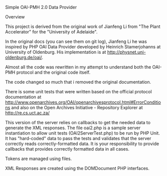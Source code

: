 Simple OAI-PMH 2.0 Data Provider

Overview

This project is derived from the original work of Jianfeng Li
from "The Plant Accelerator" for the "University of Adelaide".

In the original docs (you can see them on git log),
Jianfeng Li he was inspired by PHP OAI Data Provider developed
by Heinrich Stamerjohanns at University of Oldenburg.
His implementation is at http://physnet.uni-oldenburg.de/oai/.

Almost all the code was rewritten in my attempt to understand
both the OAI-PMH protocol and the original code itself.

The code changed so much that i removed the original documentation.

There is some unit tests that were written based on the official
protocol documentation at http://www.openarchives.org/OAI/openarchivesprotocol.html#ErrorConditions
and also on the Open Archives Initiative - Repository Explorer at http://re.cs.uct.ac.za/

This version of the server relies on callbacks to get the needed data
to generate the XML responses. The file oai2.php is a sample server
instantiation to allow unit tests (OAI2ServerTest.php) to be run by
PHP Unit. It has "hard-coded" data to pass the tests and validates
that the server correctly reads correctly-formatted data.
It is your responsibility to provide callbacks that provides
correctly formatted data in all cases.

Tokens are managed using files.

XML Responses are created using the DOMDocument PHP interfaces.
